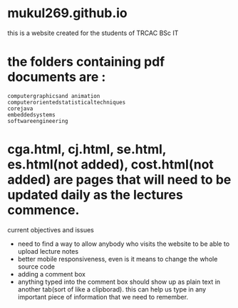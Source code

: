 # mukul269.github.io

this is a website created for the students of TRCAC BSc IT

# the folders containing pdf documents are :
	computergraphicsand animation
	computerorientedstatisticaltechniques
	corejava
	embeddedsystems
	softwareengineering

# cga.html, cj.html, se.html, es.html(not added), cost.html(not added) are pages that will need to be updated daily as the lectures commence.

current objectives and issues
- need to find a way to allow anybody who visits the website to be able to upload 	lecture notes
- better mobile responsiveness, even is it means to change the whole source code
- adding a comment box
- anything typed into the comment box should show up as plain text in another 	tab(sort of like a clipborad). this can help us type in any important piece of 	information that we need to remember.